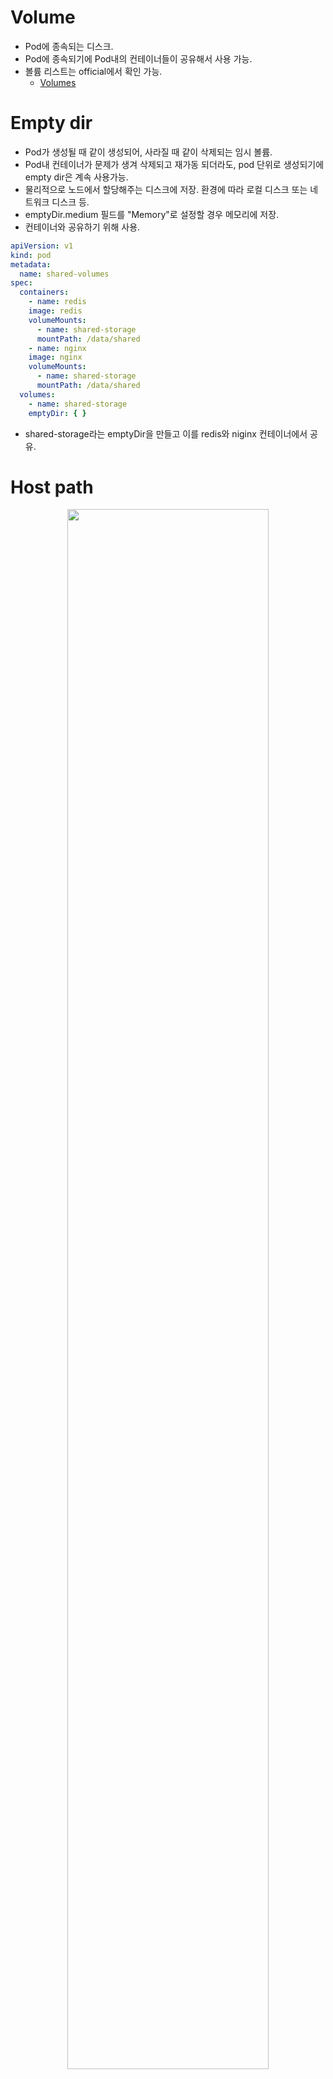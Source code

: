 # Volume

- Pod에 종속되는 디스크.
- Pod에 종속되기에 Pod내의 컨테이너들이 공유해서 사용 가능.
- 볼륨 리스트는 official에서 확인 가능.
    - [Volumes](https://kubernetes.io/docs/concepts/storage/volumes/#types-of-volumes)

# Empty dir

- Pod가 생성될 때 같이 생성되어, 사라질 때 같이 삭제되는 임시 볼륨.
- Pod내 컨테이너가 문제가 생겨 삭제되고 재가동 되더라도, pod 단위로 생성되기에 empty dir은 계속 사용가능.
- 물리적으로 노드에서 할당해주는 디스크에 저장. 환경에 따라 로컬 디스크 또는 네트워크 디스크 등.
- emptyDir.medium 필드를 "Memory"로 설정할 경우 메모리에 저장.
- 컨테이너와 공유하기 위해 사용.

```yaml
apiVersion: v1
kind: pod
metadata:
  name: shared-volumes
spec:
  containers:
    - name: redis
    image: redis
    volumeMounts:
      - name: shared-storage
      mountPath: /data/shared
    - name: nginx
    image: nginx
    volumeMounts:
      - name: shared-storage
      mountPath: /data/shared
  volumes:
    - name: shared-storage
    emptyDir: { }
```

- shared-storage라는 emptyDir을 만들고 이를 redis와 niginx 컨테이너에서 공유.

# Host path

<p align="center"><img src="img/ch7/7_1.png" width="80%"></p>

- 노드의 디스크 경로를 pod에 마운트하여 사용하는 것.
- 여러 사이의 pod 사이에 공유해서 사용 가능.
- 한 가지 알아야 할 사실은, pod의 문제가 생겨 재가동될 때 다른 노드에서 생성될 경우, 이전 노드에서 hostpath의 데이터는 가져올 수 없음.
- 노드의 디스크 경로만을 공유하기에, 같은 노드 내의 pod들만 공유 가능.
- 노드와 공유하기 위해 사용.
- hostPath는 파일 시스템에 접근하는데 용이하게 사용됨.
- 로그 수집기 pod가 있는 경우, 노드의 파일 시스템에 접근하여 로그를 가져올 수 있음.

```yaml
apiVersion: v1
kind: Pod
metadata:
  name: hostPath-pod
spec:
  containers:
    - name: redis-container
    image: redis
    volumeMounts:
      - name: brettPath
      mouthPath: /data/shared
  volumes:
    - name: brettPath
    hostPath:
      path: /tmp
      type: Directory
```

# GitRepo

<p align="center"><img src="img/ch7/7_2.png" width="50%"></p>

- git repository의 특정 revision을 clone하여 내려받은 후 디스크 볼륨을 생성.
- empty dir로생성.

```yaml
apiVersion: v1
kind: Pod
metadata:
  name: git-repo-pod
spec:
  containers:
    - name: web-server
    image: nginx
    volumnMounts:
      - name: html
      mountPath: /usr/share/nginx/html
      readOnly: true
    ports:
      - containerPort: 80
      protocol: TCP
  volumes:
    - name: html
    gitrepo:
      repository: https://github.com/luksa/kubia-website-example.git
      revision: master
      directory: .
```

[kubia-website-example.git](https://github.com/luksa/kubia-website-example.git) 의 master 리비전을 클론으로 다운받아서
/usr/share/nginx/html에 마운트 시키는 yaml

# PersistentVolume and PersistentVolumeClaim

<p align="center"><img src="img/ch7/7_3.png" width="80%"></p>

- 쿠버네티스는 추상화를 통해, 인프라(컨테이너, 디스크, 네트워크 등)를 손쉽게 설정할 수 있도록하는 개념을 가지고 있음.
- 인프라에 종속적인 부분은 시스템 관리자가 설정하고, 개발자는 간단하게 사용 가능하도록 디스크 볼륨에 PersistentVolume(PV)와 PersistentVolumeClaim(PVC)라는 개념을 도입.
- 시스템 관리자는 실제 물리 디스크를 생성하고 이를 PersistentVolume이라는 이름으로 쿠버네티스에 등록.
- 개발자는 pod에서 볼륨 정의 시, 물리 디스크의 특성을 정의하는 것이 아닌, PersistentVolumeClaim을 지정하여, 관리자가 생성한 PV와 연결.
- 이때 주의할 점은, Pod의 생명 주기와 상관없이 volume은 따로 관리해야함.

### PersistentVolume(PV)

- 물리 디스크를 쿠버네티스에 정의한 것.

```yaml
apiVersion: v1
kind: PersistentVolume
metadata:
  name: pv-test
spec:
  capacity:
    storage: 5Gi
  volumeMode: FileSystem
  accessModes:
    - readWriteOnce
  persistentVolumeReclaimPolicy: Recycle
  storageClassName: slow
  mountOptions:
    - hard
    - nfsvers=4.1
  nfs:
    path: /tmp
    server: 172.17.0.2
```

- NFS 파일시스템 5gb를 정의한 예제.
- capacity
    - 볼륨의 용량.
- volumeMode
    - FileSystem(default) 또는 raw 설정.
- reclaimPolicy
    - PV는 연결된 PVC가 삭제된 이후에 재사용이 가능한데, 재사용시 내부의 데이터를 유지할지를 정할 수 있음.
- Retain
    - PV의 내용 유지
- Recycle
    - 재사용 되며, 자동으로 rm -rf로 삭제한뒤 사용 됨.
- Delete
    - 사용이 끝난 뒤 볼륨 삭제. AWS EBS, GCE PD,Azure Disk등이 이에 해당.
    - ReclaimPolicy는 디스크 특성에 따라 적용 가능, 불가능한 policy가 있음.
- AccessMode
    - Pod에서 PV로 동시 접근에 대한 정책.
- ReadWriteOnce(RWO)
    - 하나의 pod에만 마운트되고, 하나의 pod에서만 사용 가능.
- ReadOnlyMany(ROX)
    - 여러개의 pod에서 동시에 접근 가능하며, 오직 읽기만.
- ReadWriteMany(RWX)
    - 여러개의 pod에서 동시에 읽고 쓰기 가능.
    - 디스크 특성에 따라 사용가능한 policy가 나뉘어 있음.

- PersistentVolume의 life cycle
    - PV는 생성 시 available 상태가 되고,
    - PVC에 bind되면 bounded 상태로 변경.
    - binding된 PVC가 삭제되면, PV는 삭제되는 것이 아니라 Release 상태로 변경.
    - available이 아니라면 사용이 불가능하고, 보관 상태로 존재.

### PersistentVolumeClaim

- PVC는 pod의 볼륨과 PV를 바인딩하는 관계 선언.

```yaml
apiVersion: v1
kind: PersistentVolumeClaim
metadata:
  name: pvc-test
spec:
  accessModes:
    - ReadWriteOnce
  volumeMode: FileSystem
  resources:
    requests:
      storage: 8Gi
  storageClassName: slow
  selector:
    matchlabels:
      release: "stable"
    matchExpressions:
      - { key: environment, operator: In, values: [ dev ] }
```

- AccessModes와 volumeMode는 PV와 동일
- resources는 PV와 같이 필요한 사이즈를 정의함.
- selector를 통해 label selector 방식으로 이미 생성되어 있는 PV 중 label이 매칭되는 볼륨을 찾아 연결.

# Dynamic provisioning

<p align="center"><img src="img/ch7/7_4.png" width="80%"></p>

- Pod에 Persistent Volume을 연결하는것은 물리 디스크 생성→ 생성된 물리디스크를 PV로 선언 → PV와 PVC 연결 → Pod 에서 사용의 순서
- 쿠버네티스에서는 이 작업이 수동이 아닌, 자동으로 진행시킬 수 있는 dynamic provisioning 지원.
- PVC만 정의 해놓으면 물리디스크 생성과, PV로 선언하는 부분을 자동으로 진행.
- 실제 사용환경에서는 다양한 형태의 디스크(nVME, HDD, SDD, NFS 등)를 성능에 따라 사용.
- Dynamic provisioning은 storageClass 지정을 통해 이에 맞는 디스크를 생성. 지정하지 않는다면 default로 생성.

### Storage Class

- PVC 정의시, storageClassName에 정의한 storageClass를 적으면 PVC에 연결되고, storageClass에서 정의된 명세에 따라 물리 디스크와 PV를 자동 생성함.

```yaml
apiVersion: storage.k8s.io/v1
kind: StorageClass
metadata:
  name: slow
provisioner: kubernetes.io/aws-ebs
parameters:
  type: io1
  zones: us-east-1d, us-east-1c
  iopsPerGB: "10"
```

```yaml
apiVersion: storage.k8s.io/v1
kind: StorageClass
metadata:
  name: slow
provisioner: kubernetes.io/gce-pd
parameters:
  type: pd-standard
  zones: us-central1-a, us-central1-b
```